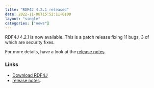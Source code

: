 ```yaml
---
title: "RDF4J 4.2.1 released"
date: 2022-11-08T15:52:11+0100
layout: "single"
categories: ["news"]
---
```

RDF4J 4.2.1 is now available. This is a patch release fixing 11 bugs, 3 of which are security fixes. 

For more details, have a look at the [release notes](/release-notes/4.2.1).
<!--more-->
### Links

- [Download RDF4J](/download/)
- [release notes](/release-notes/4.2.1).
